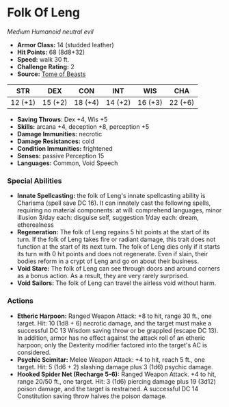 # Folk Of Leng

*Medium* *Humanoid* *neutral evil*

- **Armor Class:** 14 (studded leather)
- **Hit Points:** 68 (8d8+32)
- **Speed:** walk 30 ft.
- **Challenge Rating:** 2
- **Source:** [Tome of Beasts](https://koboldpress.com/kpstore/product/tome-of-beasts-for-5th-edition-print/)

| STR | DEX | CON | INT | WIS | CHA |
| --- | --- | --- | --- | --- | --- |
| 12 (+1) | 15 (+2) | 18 (+4) | 14 (+2) | 16 (+3) | 22 (+6) |

- **Saving Throws**: Dex +4, Wis +5
- **Skills:** arcana +4, deception +8, perception +5
- **Damage Immunities:** necrotic
- **Damage Resistances:** cold
- **Condition Immunities:** frightened
- **Senses:** passive Perception 15
- **Languages:** Common, Void Speech
### Special Abilities
- **Innate Spellcasting:** the folk of Leng's innate spellcasting ability is Charisma (spell save DC 16). It can innately cast the following spells, requiring no material components:  at will: comprehend languages, minor illusion  3/day each: disguise self, suggestion  1/day each: dream, etherealness
- **Regeneration:** The folk of Leng regains 5 hit points at the start of its turn. If the folk of Leng takes fire or radiant damage, this trait does not function at the start of its next turn. The folk of Leng dies only if it starts its turn with 0 hit points and does not regenerate. Even if slain, their bodies reform in a crypt of Leng and go on about their business.
- **Void Stare:** The folk of Leng can see through doors and around corners as a bonus action. As a result, they are very rarely surprised.
- **Void Sailors:** The folk of Leng can travel the airless void without harm.
### Actions
- **Etheric Harpoon:** Ranged Weapon Attack: +8 to hit, range 30 ft., one target. Hit: 10 (1d8 + 6) necrotic damage, and the target must make a successful DC 13 Wisdom saving throw or be grappled (escape DC 13). In addition, armor has no effect against the attack roll of an etheric harpoon; only the Dexterity modifier factored into the target's AC is considered.
- **Psychic Scimitar:** Melee Weapon Attack: +4 to hit, reach 5 ft., one target. Hit: 5 (1d6 + 2) slashing damage plus 3 (1d6) psychic damage.
- **Hooked Spider Net (Recharge 5-6):** Ranged Weapon Attack. +4 to hit, range 20/50 ft., one target. Hit: 3 (1d6) piercing damage plus 19 (3d12) poison damage, and the target is restrained. A successful DC 14 Constitution saving throw halves the poison damage.
